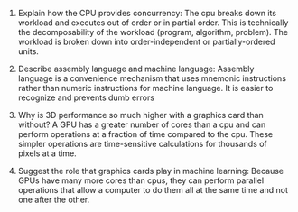 <!-- Answers to the Short Answer Essay Questions go here -->

1.  Explain how the CPU provides concurrency:
    The cpu breaks down its workload and executes out of order or in partial order. This is technically the decomposability of the workload (program, algorithm, problem). The workload is broken down into order-independent or partially-ordered units.

2.  Describe assembly language and machine language:
    Assembly language is a convenience mechanism that uses mnemonic instructions rather than numeric instructions for machine language. It is easier to recognize and prevents dumb errors

3.  Why is 3D performance so much higher with a graphics card than without?
    A GPU has a greater number of cores than a cpu and can perform operations at a fraction of time compared to the cpu. These simpler operations are time-sensitive calculations for thousands of pixels at a time.

4.  Suggest the role that graphics cards play in machine learning:
    Because GPUs have many more cores than cpus, they can perform parallel operations that allow a computer to do them all at the same time and not one after the other.

